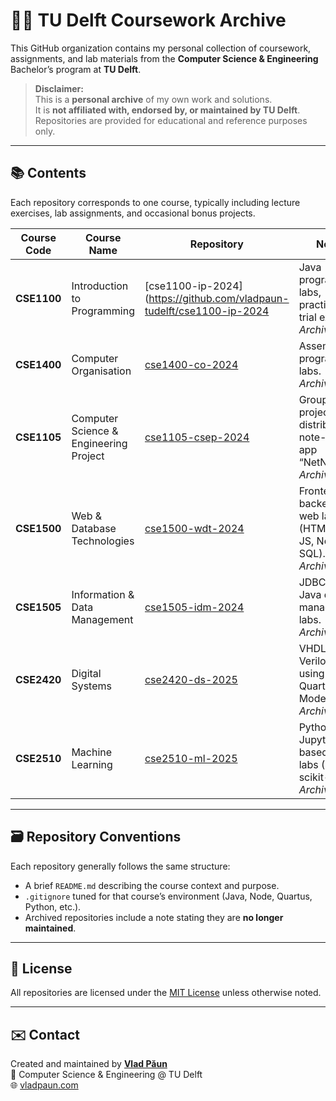 # 🧑‍💻 TU Delft Coursework Archive

This GitHub organization contains my personal collection of coursework, assignments, and lab materials from the **Computer Science & Engineering** Bachelor’s program at **TU Delft**.

> **Disclaimer:**  
> This is a **personal archive** of my own work and solutions.  
> It is **not affiliated with, endorsed by, or maintained by TU Delft**.  
> Repositories are provided for educational and reference purposes only.

---

## 📚 Contents

Each repository corresponds to one course, typically including lecture exercises, lab assignments, and occasional bonus projects.

| Course Code | Course Name | Repository | Notes |
|--------------|--------------|-------------|--------| 
| **CSE1100** | Introduction to Programming | [cse1100-ip-2024](https://github.com/vladpaun-tudelft/cse1100-ip-2024 | Java programming labs, practice and trial exams. *Archived.* |
| **CSE1400** | Computer Organisation | [cse1400-co-2024](https://github.com/vladpaun-tudelft/cse1400-co-2024) | Assembly programming labs. *Archived.* |
| **CSE1105** | Computer Science & Engineering Project | [cse1105-csep-2024](https://github.com/vladpaun-tudelft/cse1105-csep-2024) | Group Java project — distributed note-taking app “NetNote”. *Archived.* |
| **CSE1500** | Web & Database Technologies | [cse1500-wdt-2024](https://github.com/vladpaun-tudelft/cse1500-wdt-2024) | Frontend & backend web labs (HTML/CSS, JS, Node.js, SQL). *Archived.* |
| **CSE1505** | Information & Data Management | [cse1505-idm-2024](https://github.com/vladpaun-tudelft/cse1505-idm-2024) | JDBC-based Java data management labs. *Archived.* |
| **CSE2420** | Digital Systems | [cse2420-ds-2025](https://github.com/vladpaun-tudelft/cse2420-ds-2025) | VHDL / Verilog labs using Quartus and ModelSim. *Archived.* |
| **CSE2510** | Machine Learning | [cse2510-ml-2025](https://github.com/vladpaun-tudelft/cse2510-ml-2025) | Python and Jupyter-based ML labs (NumPy, scikit-learn). *Archived.* |

---

## 🗃️ Repository Conventions

Each repository generally follows the same structure:
- A brief `README.md` describing the course context and purpose.
- `.gitignore` tuned for that course’s environment (Java, Node, Quartus, Python, etc.).
- Archived repositories include a note stating they are **no longer maintained**.

---

## 📜 License

All repositories are licensed under the [MIT License](https://opensource.org/licenses/MIT) unless otherwise noted.

---

## ✉️ Contact

Created and maintained by **[Vlad Păun](https://github.com/vladpaun1)**  
📍 Computer Science & Engineering @ TU Delft  
🌐 [vladpaun.com](https://vladpaun.com)
